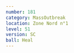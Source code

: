 ```yaml
---
number: 181
category: MassOutbreak
location: Zone Nord n°1
level: 51
version: SC
ball: Heal
---
```

